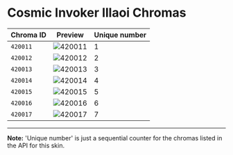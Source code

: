 # Cosmic Invoker Illaoi Chromas

| Chroma ID | Preview | Unique number |
|---|---|---|
| `420011` | ![420011](https://raw.communitydragon.org/latest/plugins/rcp-be-lol-game-data/global/default/v1/champion-chroma-images/420/420011.png) | 1 |
| `420012` | ![420012](https://raw.communitydragon.org/latest/plugins/rcp-be-lol-game-data/global/default/v1/champion-chroma-images/420/420012.png) | 2 |
| `420013` | ![420013](https://raw.communitydragon.org/latest/plugins/rcp-be-lol-game-data/global/default/v1/champion-chroma-images/420/420013.png) | 3 |
| `420014` | ![420014](https://raw.communitydragon.org/latest/plugins/rcp-be-lol-game-data/global/default/v1/champion-chroma-images/420/420014.png) | 4 |
| `420015` | ![420015](https://raw.communitydragon.org/latest/plugins/rcp-be-lol-game-data/global/default/v1/champion-chroma-images/420/420015.png) | 5 |
| `420016` | ![420016](https://raw.communitydragon.org/latest/plugins/rcp-be-lol-game-data/global/default/v1/champion-chroma-images/420/420016.png) | 6 |
| `420017` | ![420017](https://raw.communitydragon.org/latest/plugins/rcp-be-lol-game-data/global/default/v1/champion-chroma-images/420/420017.png) | 7 |

---

**Note:** 'Unique number' is just a sequential counter for the chromas listed in the API for this skin.